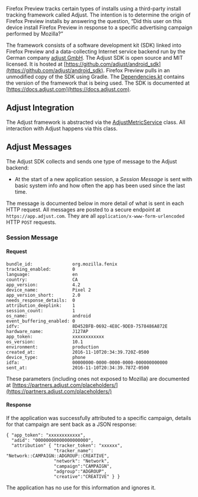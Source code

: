 Firefox Preview tracks certain types of installs using a third-party install tracking framework called Adjust. The intention is to determine the origin of Firefox Preview installs by answering the question, “Did this user on this device install Firefox Preview in response to a specific advertising campaign performed by Mozilla?”

The framework consists of a software development kit (SDK) linked into Firefox Preview and a data-collecting Internet service backend run by the German company [adjust GmbH](https://www.adjust.com). The Adjust SDK is open source and MIT licensed. It is hosted at [https://github.com/adjust/android_sdk](https://github.com/adjust/android_sdk). Firefox Preview pulls in an unmodified copy of the SDK using Gradle. The [Dependencies.kt](https://github.com/mozilla-mobile/fenix/blob/master/buildSrc/src/main/java/Dependencies.kt#L39) contains the version of the framework that is being used. The SDK is documented at [https://docs.adjust.com](https://docs.adjust.com).

## Adjust Integration

The Adjust framework is abstracted via the [AdjustMetricService](https://github.com/mozilla-mobile/fenix/blob/master/app/src/main/java/org/mozilla/fenix/components/metrics/AdjustMetricsService.kt) class. All interaction with Adjust happens via this class.

## Adjust Messages

The Adjust SDK collects and sends one type of message to the Adjust backend:

* At the start of a new application session, a *Session Message* is sent with basic system info and how often the app has been used since the last time.

The message is documented below in more detail of what is sent in each HTTP request. All messages are posted to a secure endpoint at `https://app.adjust.com`. They are all `application/x-www-form-urlencoded` HTTP `POST` requests.

### Session Message

#### Request

```
bundle_id:               org.mozilla.fenix
tracking_enabled:        0
language:                en
country:                 CA
app_version:             4.2
device_name:             Pixel 2
app_version_short:       2.0
needs_response_details:  0
attribution_deeplink:    1
session_count:           1
os_name:                 android
event_buffering_enabled: 0
idfv:                    8D452BFB-0692-4E8C-9DE0-7578486A872E
hardware_name:           J127AP
app_token:               xxxxxxxxxxxx
os_version:              10.1
environment:             production
created_at:              2016-11-10T20:34:39.720Z-0500
device_type:             phone
idfa:                    00000000-0000-0000-0000-000000000000
sent_at:                 2016-11-10T20:34:39.787Z-0500
```

These parameters (including ones not exposed to Mozilla) are documented at [https://partners.adjust.com/placeholders/](https://partners.adjust.com/placeholders/)

#### Response

If the application was successfully attributed to a specific campaign, details for that campaign are sent back as a JSON response:

```
{ "app_token": "xxxxxxxxxxxx",
  "adid": "00000000000000000000",
  "attribution" { "tracker_token": "xxxxxx",
                  "tracker_name": "Network::CAMPAIGN::ADGROUP::CREATIVE",
                  "network": "Network",
                  "campaign":"CAMPAIGN",
                  "adgroup":"ADGROUP",
                  "creative":"CREATIVE" } }
```

The application has no use for this information and ignores it.

